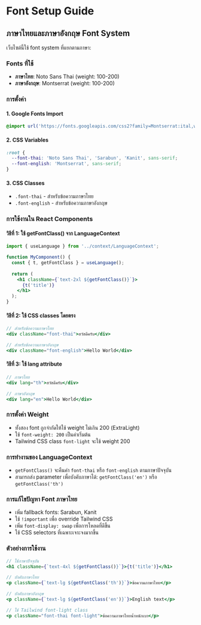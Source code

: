 # Font Setup Guide

## ภาษาไทยและภาษาอังกฤษ Font System

เว็บไซต์นี้ใช้ font system ที่แยกตามภาษา:

### Fonts ที่ใช้
- **ภาษาไทย**: Noto Sans Thai (weight: 100-200)
- **ภาษาอังกฤษ**: Montserrat (weight: 100-200)

### การตั้งค่า

#### 1. Google Fonts Import
```css
@import url('https://fonts.googleapis.com/css2?family=Montserrat:ital,wght@0,100..200;1,100..200&family=Noto+Sans+Thai:wght@100..200&display=swap');
```

#### 2. CSS Variables
```css
:root {
  --font-thai: 'Noto Sans Thai', 'Sarabun', 'Kanit', sans-serif;
  --font-english: 'Montserrat', sans-serif;
}
```

#### 3. CSS Classes
- `.font-thai` - สำหรับข้อความภาษาไทย
- `.font-english` - สำหรับข้อความภาษาอังกฤษ

### การใช้งานใน React Components

#### วิธีที่ 1: ใช้ getFontClass() จาก LanguageContext
```jsx
import { useLanguage } from '../context/LanguageContext';

function MyComponent() {
  const { t, getFontClass } = useLanguage();
  
  return (
    <h1 className={`text-2xl ${getFontClass()}`}>
      {t('title')}
    </h1>
  );
}
```

#### วิธีที่ 2: ใช้ CSS classes โดยตรง
```jsx
// สำหรับข้อความภาษาไทย
<div className="font-thai">สวัสดีครับ</div>

// สำหรับข้อความภาษาอังกฤษ
<div className="font-english">Hello World</div>
```

#### วิธีที่ 3: ใช้ lang attribute
```jsx
// ภาษาไทย
<div lang="th">สวัสดีครับ</div>

// ภาษาอังกฤษ
<div lang="en">Hello World</div>
```

### การตั้งค่า Weight
- ทั้งสอง font ถูกจำกัดให้ใช้ weight ไม่เกิน 200 (ExtraLight)
- ใช้ `font-weight: 200` เป็นค่าเริ่มต้น
- Tailwind CSS class `font-light` จะใช้ weight 200

### การทำงานของ LanguageContext
- `getFontClass()` จะคืนค่า `font-thai` หรือ `font-english` ตามภาษาปัจจุบัน
- สามารถส่ง parameter เพื่อบังคับภาษาได้: `getFontClass('en')` หรือ `getFontClass('th')`

### การแก้ไขปัญหา Font ภาษาไทย
- เพิ่ม fallback fonts: Sarabun, Kanit
- ใช้ `!important` เพื่อ override Tailwind CSS
- เพิ่ม `font-display: swap` เพื่อการโหลดที่ดีขึ้น
- ใช้ CSS selectors ที่เฉพาะเจาะจงมากขึ้น

### ตัวอย่างการใช้งาน
```jsx
// ใช้ภาษาปัจจุบัน
<h1 className={`text-4xl ${getFontClass()}`}>{t('title')}</h1>

// บังคับภาษาไทย
<p className={`text-lg ${getFontClass('th')}`}>ข้อความภาษาไทย</p>

// บังคับภาษาอังกฤษ
<p className={`text-lg ${getFontClass('en')}`}>English text</p>

// ใช้ Tailwind font-light class
<p className="font-thai font-light">ข้อความภาษาไทยน้ำหนักเบา</p>
``` 
